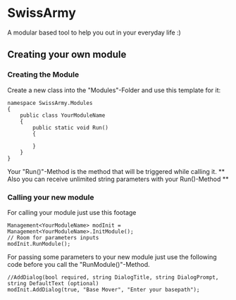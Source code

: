 # SwissArmy
A modular based tool to help you out in your everyday life :)



## Creating your own module

###  Creating the Module 
Create a new class into the "Modules"-Folder and use this template for it:

```
namespace SwissArmy.Modules
{
    public class YourModuleName
    {
        public static void Run()
        {

        }
    }
}
```

Your "Run()"-Method is the method that will be triggered while calling it.
** Also you can receive unlimited string parameters with your Run()-Method **


### Calling your new module
For calling your module just use this footage

```
Management<YourModuleName> modInit = Management<YourModuleName>.InitModule();
// Room for parameters inputs
modInit.RunModule();
```

For passing some parameters to your new module just use the following code before you call the "RunModule()"-Method.

```
//AddDialog(bool required, string DialogTitle, string DialogPrompt, string DefaultText (optional)
modInit.AddDialog(true, "Base Mover", "Enter your basepath");
```
